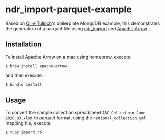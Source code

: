 # ndr_import-parquet-example

Based on [Ollie Tulloch](https://github.com/ollietulloch)'s boilerplate MongoDB example, this demonstrates the generation of a parquet file using [ndr_import](https://github.com/PublicHealthEngland/ndr_import) and [Apache Arrow](https://arrow.apache.org).

## Installation

To install Apache Arrow on a mac using homebrew, execute:

    $ brew install apache-arrow

and then execute:

    $ bundle install

## Usage

To convert the sample collection spreadsheet `ABC_Collection-June-2020_03.xlsm` to parquet format, using the `national_collection.yml` mapping file, execute:

    $ ruby import.rb
